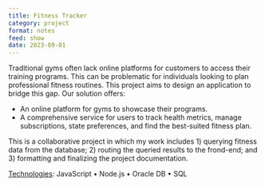 ```yaml
---
title: Fitness Tracker
category: project
format: notes
feed: show
date: 2023-09-01
---
```


Traditional gyms often lack online platforms for customers to access their training programs. This can be problematic for individuals looking to plan professional fitness routines. This project aims to design an application to bridge this gap. Our solution offers:

- An online platform for gyms to showcase their programs.
- A comprehensive service for users to track health metrics, manage subscriptions, state preferences, and find the best-suited fitness plan.

This is a collaborative project in which my work includes 1) querying fitness data from the database; 2) routing the queried results to the frond-end; and 3) formatting and finalizing the project documentation.

<!-- 
TODO: 
1. Upload project images
 -->

<u>Technologies</u>: JavaScript • Node.js • Oracle DB • SQL
